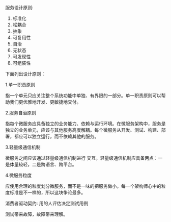 服务设计原则:
1. 标准化
2. 松耦合
3. 抽象
4. 可复用性
5. 自治
6. 无状态
7. 可发现性
8. 可组装性

下面列出设计原则：

1.单一职责原则

指一个单元只应关注整个系统功能中单独、有界限的一部分。单一职责原则可以帮助我们更优雅地开发、更敏捷地交付。

2.服务自治原则

指每个微服务应具备独立的业务能力、依赖与运行环境。在微服务架构中，服务是独立的业务单元，应该与其他服务高度解耦。每个微服务从开发、测试、构建、部署，都应可以独立运行，而不依赖其他的服务。

3.轻量级通信机制

微服务之间应该通过轻量级通信机制进行 交互。轻量级通信机制应具备两点：一是体量较轻，二是跨语言、跨平台。

4.微服务粒度

应使用合理的粒度划分微服务，而不是一味的把服务做小。每一个架构师心中的粒度标准是不一样的，所以这块争论最多。

消费者驱动契约:
用的人评估决定测试用例

测试带来故障，故障带来理解。
